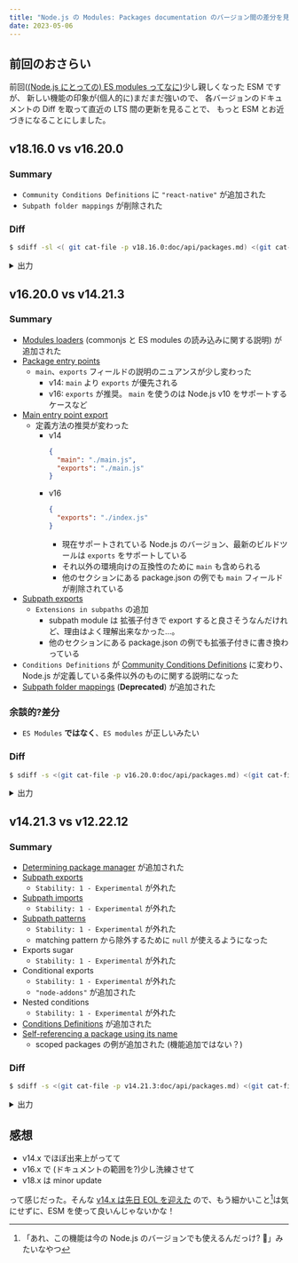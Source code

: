 ```yaml
---
title: "Node.js の Modules: Packages documentation のバージョン間の差分を見てみた"
date: 2023-05-06
---
```


## 前回のおさらい

前回([(Node.js にとっての) ES modules ってなに](./ecmascript-modules-for-nodejs))少し親しくなった ESM ですが、
新しい機能の印象が(個人的に)まだまだ強いので、
各バージョンのドキュメントの Diff を取って直近の LTS 間の更新を見ることで、
もっと ESM とお近づきになることにしました。

## v18.16.0 vs v16.20.0

### Summary

- `Community Conditions Definitions` に `"react-native"` が追加された
- `Subpath folder mappings` が削除された

### Diff

```bash
$ sdiff -sl <( git cat-file -p v18.16.0:doc/api/packages.md) <(git cat-file -p v16.20.0:doc/api/packages.md)
```

<details>
<summary>出力</summary>

````bash
* `"react-native"` - will be matched by the React Native fram <
  platforms). _To target React Native for Web, `"browser"` sh <
  before this condition._                                     <
                                                              > ### Subpath folder mappings
                                                              >
                                                              > <!-- YAML
                                                              > changes:
                                                              >   - version: v16.0.0
                                                              >     pr-url: https://github.com/nodejs/node/pull/37215
                                                              >     description: Runtime deprecation.
                                                              >   - version: v15.1.0
                                                              >     pr-url: https://github.com/nodejs/node/pull/35747
                                                              >     description: Runtime deprecation for self-referencing imp
                                                              >   - version:
                                                              >     - v14.13.0
                                                              >     - v12.20.0
                                                              >     pr-url: https://github.com/nodejs/node/pull/34718
                                                              >     description: Documentation-only deprecation.
                                                              > -->
                                                              >
                                                              > > Stability: 0 - Deprecated: Use subpath patterns instead.
                                                              >
                                                              > Before subpath patterns were supported, a trailing `"/"` suff
                                                              > support folder mappings:
                                                              >
                                                              > ```json
                                                              > {
                                                              >   "exports": {
                                                              >     "./features/": "./features/"
                                                              >   }
                                                              > }
                                                              > ```
                                                              >
                                                              > _This feature will be removed in a future release._
                                                              >
                                                              > Instead, use direct [subpath patterns][]:
                                                              >
                                                              > ```json
                                                              > {
                                                              >   "exports": {
                                                              >     "./features/*": "./features/*.js"
                                                              >   }
                                                              > }
                                                              > ```
                                                              >
                                                              > The benefit of patterns over folder exports is that packages
                                                              > imported by consumers without subpath file extensions being n
                                                              >
     state,                                                   |      state
added:                                                        | added: v16.9.0
  - v16.9.0                                                   <
  - v14.19.0                                                  <
used when working on the current project. It can be set to an | used when working on the current project. It can set to any o
same package manager versions without having to install anyth | same package manager versions without having to install anyth
                                                              > [subpath patterns]: #subpath-patterns
22:19:23 kotori@[~/workspace/oss/node][tags/v12.22.9]
(;'8')?! < $ sdiff -s <( git cat-file -p v18.16.0:doc/api/packages.md) <(git cat-file -p v16.20.0:doc/api/packages.md)
* `"react-native"` - will be matched by the React Native fram <
  platforms). _To target React Native for Web, `"browser"` sh <
  before this condition._                                     <
                                                              > ### Subpath folder mappings
                                                              >
                                                              > <!-- YAML
                                                              > changes:
                                                              >   - version: v16.0.0
                                                              >     pr-url: https://github.com/nodejs/node/pull/37215
                                                              >     description: Runtime deprecation.
                                                              >   - version: v15.1.0
                                                              >     pr-url: https://github.com/nodejs/node/pull/35747
                                                              >     description: Runtime deprecation for self-referencing imp
                                                              >   - version:
                                                              >     - v14.13.0
                                                              >     - v12.20.0
                                                              >     pr-url: https://github.com/nodejs/node/pull/34718
                                                              >     description: Documentation-only deprecation.
                                                              > -->
                                                              >
                                                              > > Stability: 0 - Deprecated: Use subpath patterns instead.
                                                              >
                                                              > Before subpath patterns were supported, a trailing `"/"` suff
                                                              > support folder mappings:
                                                              >
                                                              > ```json
                                                              > {
                                                              >   "exports": {
                                                              >     "./features/": "./features/"
                                                              >   }
                                                              > }
                                                              > ```
                                                              >
                                                              > _This feature will be removed in a future release._
                                                              >
                                                              > Instead, use direct [subpath patterns][]:
                                                              >
                                                              > ```json
                                                              > {
                                                              >   "exports": {
                                                              >     "./features/*": "./features/*.js"
                                                              >   }
                                                              > }
                                                              > ```
                                                              >
                                                              > The benefit of patterns over folder exports is that packages
                                                              > imported by consumers without subpath file extensions being n
                                                              >
     state,                                                   |      state
added:                                                        | added: v16.9.0
  - v16.9.0                                                   <
  - v14.19.0                                                  <
used when working on the current project. It can be set to an | used when working on the current project. It can set to any o
same package manager versions without having to install anyth | same package manager versions without having to install anyth
                                                              > [subpath patterns]: #subpath-patterns
````

</details>

## v16.20.0 vs v14.21.3

### Summary

- [Modules loaders](https://nodejs.org/dist/latest-v16.x/docs/api/packages.html#modules-loaders) (commonjs と ES modules の読み込みに関する説明) が追加された
- [Package entry points](https://nodejs.org/dist/latest-v16.x/docs/api/packages.html#package-entry-points)
  - `main`、`exports` フィールドの説明のニュアンスが少し変わった
    - v14: `main` より `exports` が優先される
    - v16: `exports` が推奨。 `main` を使うのは Node.js v10 をサポートするケースなど
- [Main entry point export](https://nodejs.org/dist/latest-v16.x/docs/api/packages.html#main-entry-point-export)
  - 定義方法の推奨が変わった
    - v14
      ```json
      {
        "main": "./main.js",
        "exports": "./main.js"
      }
      ```
    - v16
      ```json
      {
        "exports": "./index.js"
      }
      ```
      - 現在サポートされている Node.js のバージョン、最新のビルドツールは `exports` をサポートしている
      - それ以外の環境向けの互換性のために `main` も含められる
      - 他のセクションにある package.json の例でも `main` フィールドが削除されている
- [Subpath exports](https://nodejs.org/dist/latest-v16.x/docs/api/packages.html#subpath-exports)
  - `Extensions in subpaths` の追加
    - subpath module は 拡張子付きで export すると良さそうなんだけれど、理由はよく理解出来なかった...。
    - 他のセクションにある package.json の例でも拡張子付きに書き換わっている
- `Conditions Definitions` が [Community Conditions Definitions](https://nodejs.org/dist/latest-v16.x/docs/api/packages.html#community-conditions-definitions) に変わり、Node.js が定義している条件以外のものに関する説明になった
- [Subpath folder mappings](https://nodejs.org/dist/latest-v16.x/docs/api/packages.html#subpath-folder-mappings) (**Deprecated**) が追加された

### 余談的?差分

- `ES Modules` **ではなく**、`ES modules` が正しいみたい

### Diff

```bash
$ sdiff -s <(git cat-file -p v16.20.0:doc/api/packages.md) <(git cat-file -p v14.21.3:doc/api/packages.md)
```

<details>
<summary>出力</summary>

````bash
                                                              <
                                                              <
    - v12.20.0                                                <
    - v12.17.0                                                <
    pr-url: https://github.com/nodejs/node/pull/29866         <
    description: Unflag conditional exports.                  <
  - version:                                                  <
    - v13.7.0                                                 <
    description: Remove the `--experimental-conditional-expor |     description: Unflag conditional exports.
initial input, or when referenced by `import` statements or ` | initial input, or when referenced by `import` statements with
expressions:                                                  <
* Files with an `.mjs` extension.                             | * Files ending in `.mjs`.
* Files with a `.js` extension when the nearest parent `packa | * Files ending in `.js` when the nearest parent `package.json
  contains a top-level [`"type"`][] field with a value of `"m |   top-level [`"type"`][] field with a value of `"module"`.
or when referenced by `import` statements, `import()` express | or when referenced by `import` statements within ES module co
`require()` expressions:                                      <
* Files with a `.cjs` extension.                              | * Files ending in `.cjs`.
* Files with a `.js` extension when the nearest parent `packa | * Files ending in `.js` when the nearest parent `package.json
  contains a top-level field [`"type"`][] with a value of `"c |   top-level field [`"type"`][] with a value of `"commonjs"`.
### Modules loaders                                           <
                                                              <
Node.js has two systems for resolving a specifier and loading <
                                                              <
There is the CommonJS module loader:                          <
                                                              <
* It is fully synchronous.                                    <
* It is responsible for handling `require()` calls.           <
* It is monkey patchable.                                     <
* It supports [folders as modules][].                         <
* When resolving a specifier, if no exact match is found, it  <
  extensions (`.js`, `.json`, and finally `.node`) and then a <
  [folders as modules][].                                     <
* It treats `.json` as JSON text files.                       <
* `.node` files are interpreted as compiled addon modules loa <
  `process.dlopen()`.                                         <
* It treats all files that lack `.json` or `.node` extensions <
  text files.                                                 <
* It cannot be used to load ECMAScript modules (although it i <
  [load ECMASCript modules from CommonJS modules][]). When us <
  JavaScript text file that is not an ECMAScript module, it l <
  CommonJS module.                                            <
                                                              <
There is the ECMAScript module loader:                        <
                                                              <
* It is asynchronous.                                         <
* It is responsible for handling `import` statements and `imp <
* It is not monkey patchable, can be customized using [loader <
* It does not support folders as modules, directory indexes ( <
  `'./startup/index.js'`) must be fully specified.            <
* It does no extension searching. A file extension must be pr <
  when the specifier is a relative or absolute file URL.      <
* It can load JSON modules, but an import assertion is requir <
* It accepts only `.js`, `.mjs`, and `.cjs` extensions for Ja <
  files.                                                      <
* It can be used to load JavaScript CommonJS modules. Such mo <
  are passed through the `cjs-module-lexer` to try to identif <
  which are available if they can be determined through stati <
  Imported CommonJS modules have their URLs converted to abso <
  paths and are then loaded via the CommonJS module loader.   <
                                                              <
                                                              <
node --input-type=module --eval "import { sep } from 'node:pa | node --input-type=module --eval "import { sep } from 'path';
echo "import { sep } from 'node:path'; console.log(sep);" | n | echo "import { sep } from 'path'; console.log(sep);" | node -
In a package's `package.json` file, two fields can define ent | In a package’s `package.json` file, two fields can define e
package: [`"main"`][] and [`"exports"`][]. Both fields apply  | package: [`"main"`][] and [`"exports"`][]. The [`"main"`][] f
and CommonJS module entry points.                             | in all versions of Node.js, but its capabilities are limited:
                                                              > the main entry point of the package.
The [`"main"`][] field is supported in all versions of Node.j | The [`"exports"`][] field provides an alternative to [`"main"
capabilities are limited: it only defines the main entry poin | package main entry point can be defined while also encapsulat
                                                              > **preventing any other entry points besides those defined in
                                                              > This encapsulation allows module authors to define a public i
                                                              > their package.
The [`"exports"`][] provides a modern alternative to [`"main" | If both [`"exports"`][] and [`"main"`][] are defined, the [`"
multiple entry points to be defined, conditional entry resolu | takes precedence over [`"main"`][]. [`"exports"`][] are not s
between environments, and **preventing any other entry points | modules or CommonJS; [`"main"`][] is overridden by [`"exports
defined in [`"exports"`][]**. This encapsulation allows modul | exists. As such [`"main"`][] cannot be used as a fallback for
clearly define the public interface for their package.        | can be used as a fallback for legacy versions of Node.js that
                                                              > [`"exports"`][] field.
For new packages targeting the currently supported versions o <
[`"exports"`][] field is recommended. For packages supporting <
below, the [`"main"`][] field is required. If both [`"exports <
[`"main"`][] are defined, the [`"exports"`][] field takes pre <
[`"main"`][] in supported versions of Node.js.                <
                                                              <
both CommonJS and ES modules in a single package please consu | both CommonJS and ES Modules in a single package please consu
Existing packages introducing the [`"exports"`][] field will  | **Warning**: Introducing the [`"exports"`][] field prevents c
of the package from using any entry points that are not defin | package from using any entry points that are not defined, inc
entry points so that the package's public API is well-defined | entry points so that the package’s public API is well-defin
a project that previously exported `main`, `lib`,             | a project that previous exported `main`, `lib`,
  "name": "my-package",                                       |   "name": "my-mod",
    "./feature/index": "./feature/index.js",                  <
Alternatively a project could choose to export entire folders | Alternatively a project could choose to export entire folders
without extensioned subpaths using export patterns:           <
  "name": "my-package",                                       |   "name": "my-mod",
    "./lib/*.js": "./lib/*.js",                               <
    "./feature/*.js": "./feature/*.js",                       <
With the above providing backwards-compatibility for any mino | As a last resort, package encapsulation can be disabled entir
a future major change for the package can then properly restr | export for the root of the package `"./*": "./*"`. This expos
to only the specific feature exports exposed:                 | in the package at the cost of disabling the encapsulation and
                                                              > benefits this provides. As the ES Module loader in Node.js en
                                                              > [the full specifier path][], exporting the root rather than b
                                                              > about entry is less expressive than either of the prior examp
                                                              > is encapsulation lost but module consumers are unable to
                                                              > `import feature from 'my-mod/feature'` as they need to provid
                                                              > path `import feature from 'my-mod/feature/index.js`.
```json                                                       <
{                                                             <
  "name": "my-package",                                       <
  "exports": {                                                <
    ".": "./lib/index.js",                                    <
    "./feature/*.js": "./feature/*.js",                       <
    "./feature/internal/*": null                              <
  }                                                           <
}                                                             <
```                                                           <
                                                              <
When writing a new package, it is recommended to use the [`"e | To set the main entry point for a package, it is advisable to
                                                              > [`"exports"`][] and [`"main"`][] in the package’s [`package
  "exports": "./index.js"                                     |   "main": "./main.js",
                                                              >   "exports": "./main.js"
All currently supported versions of Node.js and modern build  <
`"exports"` field. For projects using an older version of Nod <
build tool, compatibility can be achieved by including the `" <
alongside `"exports"` pointing to the same module:            <
                                                              <
```json                                                       <
{                                                             <
  "main": "./index.js",                                       <
  "exports": "./index.js"                                     <
}                                                             <
```                                                           <
                                                              <
                                                              <
                                                              >   "main": "./main.js",
    ".": "./index.js",                                        |     ".": "./main.js",
    "./submodule.js": "./src/submodule.js"                    |     "./submodule": "./src/submodule.js"
import submodule from 'es-module-package/submodule.js';       | import submodule from 'es-module-package/submodule';
#### Extensions in subpaths                                   <
                                                              <
Package authors should provide either extensioned (`import 'p <
extensionless (`import 'pkg/subpath'`) subpaths in their expo <
that there is only one subpath for each exported module so th <
import the same consistent specifier, keeping the package con <
consumers and simplifying package subpath completions.        <
                                                              <
Traditionally, packages tended to use the extensionless style <
benefits of readability and of masking the true path of the f <
package.                                                      <
                                                              <
With [import maps][] now providing a standard for package res <
and other JavaScript runtimes, using the extensionless style  <
bloated import map definitions. Explicit file extensions can  <
enabling the import map to utilize a [packages folder mapping <
subpaths where possible instead of a separate map entry per p <
export. This also mirrors the requirement of using [the full  <
in relative and absolute import specifiers.                   <
                                                              <
### Exports sugar                                             <
                                                              <
<!-- YAML                                                     <
added: v12.11.0                                               <
-->                                                           <
                                                              <
If the `"."` export is the only export, the [`"exports"`][] f <
for this case being the direct [`"exports"`][] field value.   <
                                                              <
```json                                                       <
{                                                             <
  "exports": {                                                <
    ".": "./index.js"                                         <
  }                                                           <
}                                                             <
```                                                           <
                                                              <
can be written:                                               <
                                                              <
```json                                                       <
{                                                             <
  "exports": "./index.js"                                     <
}                                                             <
```                                                           <
                                                              <
                                                              <
In addition to the [`"exports"`][] field, there is a package  | In addition to the [`"exports"`][] field, it is possible to d
to create private mappings that only apply to import specifie | package import maps that only apply to import specifiers from
package itself.                                               | itself.
Entries in the `"imports"` field must always start with `#` t | Entries in the imports field must always start with `#` to en
disambiguated from external package specifiers.               | disambiguated from package specifiers.
The resolution rules for the imports field are otherwise anal | The resolution rules for the imports field are otherwise
exports field.                                                | analogous to the exports field.
                                                              <
changes:                                                      <
  - version:                                                  <
    - v16.10.0                                                <
    - v14.19.0                                                <
    pr-url: https://github.com/nodejs/node/pull/40041         <
    description: Support pattern trailers in "imports" field. <
  - version:                                                  <
    - v16.9.0                                                 <
    - v14.19.0                                                <
    pr-url: https://github.com/nodejs/node/pull/39635         <
    description: Support pattern trailers.                    <
    "./features/*.js": "./src/features/*.js"                  |     "./features/*": "./src/features/*.js"
    "#internal/*.js": "./src/internal/*.js"                   |     "#internal/*": "./src/internal/*.js"
import featureX from 'es-module-package/features/x.js';       | import featureX from 'es-module-package/features/x';
import featureY from 'es-module-package/features/y/y.js';     | import featureY from 'es-module-package/features/y/y';
import internalZ from '#internal/z.js';                       | import internalZ from '#internal/z';
This is a direct static matching and replacement without any  | This is a direct static replacement without any special handl
for file extensions. Including the `"*.js"` on both sides of  | extensions. In the previous example, `pkg/features/x.json` wo
restricts the exposed package exports to only JS files.       | `./src/features/x.json.js` in the mapping.
    "./features/*.js": "./src/features/*.js",                 |     "./features/*": "./src/features/*.js",
import featureInternal from 'es-module-package/features/priva | import featureInternal from 'es-module-package/features/priva
import featureX from 'es-module-package/features/x.js';       | import featureX from 'es-module-package/features/x';
### Conditional exports                                       | ### Exports sugar
                                                              > <!-- YAML
                                                              > added: v12.11.0
                                                              > -->
                                                              > If the `"."` export is the only export, the [`"exports"`][] f
                                                              > for this case being the direct [`"exports"`][] field value.
                                                              >
                                                              > If the `"."` export has a fallback array or string value, the
                                                              > [`"exports"`][] field can be set to this value directly.
                                                              >
                                                              > ```json
                                                              > {
                                                              >   "exports": {
                                                              >     ".": "./main.js"
                                                              >   }
                                                              > }
                                                              > ```
                                                              >
                                                              > can be written:
                                                              >
                                                              > ```json
                                                              > {
                                                              >   "exports": "./main.js"
                                                              > }
                                                              > ```
                                                              >
                                                              > ### Conditional exports
                                                              >   "main": "./main-require.cjs",
    "import": "./index-module.js",                            |     "import": "./main-module.js",
    "require": "./index-require.cjs"                          |     "require": "./main-require.cjs"
Node.js implements the following conditions, listed in order  | Node.js implements the following conditions:
specific to least specific as conditions should be defined:   <
* `"node-addons"` - similar to `"node"` and matches for any N <
  This condition can be used to provide an entry point which  <
  addons as opposed to an entry point which is more universal <
  on native addons. This condition can be disabled via the    <
  [`--no-addons` flag][].                                     <
* `"node"` - matches for any Node.js environment. Can be a Co <
  module file. _In most cases explicitly calling out the Node <
  not necessary._                                             <
  `import()`, or via any top-level import or resolve operatio |    `import()`, or via any top-level import or resolve operati
  ECMAScript module loader. Applies regardless of the module  |    ECMAScript module loader. Applies regardless of the module
  target file. _Always mutually exclusive with `"require"`._  |    target file. _Always mutually exclusive with `"require"`._
  referenced file should be loadable with `require()` althoug |    referenced file should be loadable with `require()` althou
  matches regardless of the module format of the target file. |    matches regardless of the module format of the target file
  formats include CommonJS, JSON, and native addons but not E |    formats include CommonJS, JSON, and native addons but not
  `require()` doesn't support them. _Always mutually exclusiv |    `require()` doesn't support them. _Always mutually exclusi
  `"import"`._                                                |    `"import"`._
                                                              > * `"node"` - matches for any Node.js environment. Can be a Co
                                                              >    module file. _This condition should always come after `"im
                                                              >    `"require"`._
                                                              > * `"node-addons"` - similar to `"node"` and matches for any N
                                                              >    This condition can be used to provide an entry point which
                                                              >    addons as opposed to an entry point which is more universa
                                                              >    on native addons. This condition can be disabled via the
                                                              >    [`--no-addons` flag][].
  or ES module file. _This condition should always come last. |    or ES module file. _This condition should always come last
The `"node-addons"` condition can be used to provide an entry <
uses native C++ addons. However, this condition can be disabl <
[`--no-addons` flag][]. When using `"node-addons"`, it's reco <
`"default"` as an enhancement that provides a more universal  <
using WebAssembly instead of a native addon.                  <
                                                              <
                                                              >   "main": "./main.js",
    ".": "./index.js",                                        |     ".": "./main.js",
    "./feature.js": {                                         |     "./feature": {
Defines a package where `require('pkg/feature.js')` and       | Defines a package where `require('pkg/feature')` and `import
`import 'pkg/feature.js'` could provide different implementat | could provide different implementations between Node.js and o
Node.js and other JS environments.                            | environments.
                                                              >   "main": "./main.js",
    "default": "./feature.mjs"                                |     "default": "./feature.mjs",
a nested condition does not have any mapping it will continue | a nested conditional does not have any mapping it will contin
                                                              <
node --conditions=development index.js                        | node --conditions=development main.js
### Community Conditions Definitions                          | ### Conditions Definitions
Condition strings other than the `"import"`, `"require"`, `"n | The `"import"`, `"require"`, `"node"`, `"node-addons"` and `"
`"node-addons"` and `"default"` conditions                    | conditions are defined and implemented in Node.js core,
[implemented in Node.js core](#conditional-exports) are ignor | [as specified above](#packages_conditional_exports).
Other platforms may implement other conditions and user condi | The `"node-addons"` condition can be used to provide an entry
enabled in Node.js via the [`--conditions` / `-C` flag][].    | uses native C++ addons. However, this condition can be disabl
                                                              > [`--no-addons` flag][]. When using `"node-addons"`, it's reco
                                                              > `"default"` as an enhancement that provides a more universal
                                                              > using WebAssembly instead of a native addon.
Since custom package conditions require clear definitions to  | Other condition strings are unknown to Node.js and thus ignor
usage, a list of common known package conditions and their st | Runtimes or tools other than Node.js can use them at their di
is provided below to assist with ecosystem coordination.      <
* `"types"` - can be used by typing systems to resolve the ty | These user conditions can be enabled in Node.js via the [`--c
  the given export. _This condition should always be included | flag](#packages_resolving_user_conditions).
* `"deno"` - indicates a variation for the Deno platform.     |
* `"browser"` - any web browser environment.                  | The following condition definitions are currently endorsed by
                                                              >
                                                              > * `"browser"` - any environment which implements a standard s
                                                              >    browser APIs available from JavaScript in web browsers, in
                                                              >    APIs.
  entry point, for example to provide additional debugging co |    entry point. _Must always be mutually exclusive with `"pro
  better error messages when running in a development mode. _ <
  mutually exclusive with `"production"`._                    <
  point. _Must always be mutually exclusive with `"developmen |    point. _Must always be mutually exclusive with `"developme
                                                              > The above user conditions can be enabled in Node.js via the [
                                                              > flag](#packages_resolving_user_conditions).
                                                              >
                                                              > Platform specific conditions such as `"deno"`, `"electron"`,
                                                              > may be used, but while there remain no implementation or inte
                                                              > from these platforms, the above are not explicitly endorsed b
                                                              >
                                                              <
Within a package, the values defined in the package's         | Within a package, the values defined in the package’s
`package.json` [`"exports"`][] field can be referenced via th | `package.json` [`"exports"`][] field can be referenced via th
    ".": "./index.mjs",                                       |     ".": "./main.mjs",
    "./foo.js": "./foo.js"                                    |     "./foo": "./foo.js"
import { something } from 'a-package'; // Imports "something" | import { something } from 'a-package'; // Imports "something"
const { something } = require('a-package/foo.js'); // Loads f | const { something } = require('a-package/foo'); // Loads from
### Subpath folder mappings                                   <
                                                              <
<!-- YAML                                                     <
changes:                                                      <
  - version: v16.0.0                                          <
    pr-url: https://github.com/nodejs/node/pull/37215         <
    description: Runtime deprecation.                         <
  - version: v15.1.0                                          <
    pr-url: https://github.com/nodejs/node/pull/35747         <
    description: Runtime deprecation for self-referencing imp <
  - version:                                                  <
    - v14.13.0                                                <
    - v12.20.0                                                <
    pr-url: https://github.com/nodejs/node/pull/34718         <
    description: Documentation-only deprecation.              <
-->                                                           <
                                                              <
> Stability: 0 - Deprecated: Use subpath patterns instead.    <
                                                              <
Before subpath patterns were supported, a trailing `"/"` suff <
support folder mappings:                                      <
                                                              <
```json                                                       <
{                                                             <
  "exports": {                                                <
    "./features/": "./features/"                              <
  }                                                           <
}                                                             <
```                                                           <
                                                              <
_This feature will be removed in a future release._           <
                                                              <
Instead, use direct [subpath patterns][]:                     <
                                                              <
```json                                                       <
{                                                             <
  "exports": {                                                <
    "./features/*": "./features/*.js"                         <
  }                                                           <
}                                                             <
```                                                           <
                                                              <
The benefit of patterns over folder exports is that packages  <
imported by consumers without subpath file extensions being n <
                                                              <
2. The package is usable in both current Node.js and older ve | 1. The package is usable in both current Node.js and older ve
3. The package main entry point, e.g. `'pkg'` can be used by  | 1. The package main entry point, e.g. `'pkg'` can be used by
4. The package provides named exports, e.g. `import { name }  | 1. The package provides named exports, e.g. `import { name }
5. The package is potentially usable in other ES module envir | 1. The package is potentially usable in other ES module envir
6. The hazards described in the previous section are avoided  | 1. The hazards described in the previous section are avoided
                                                              >   "main": "./index.cjs",
See [Enabling](esm.md#enabling).                              | See [Enabling](esm.md#esm_enabling).
                                                              <
  underlying CommonJS files, it doesn't matter if `utilities- |   underlying CommonJS files, it doesn’t matter if `utilitie
but doesn't affect the ES module version (for example, becaus | but doesn’t affect the ES module version (for example, beca
                                                              >   "main": "./index.cjs",
                                                              >   "main": "./index.cjs",
the package's management of state is carefully isolated (or t | the package’s management of state is carefully isolated (or
user's application code could `import` the ES module version  | user’s application code could `import` the ES module versio
Aside from writing a stateless package (if JavaScript's `Math | Aside from writing a stateless package (if JavaScript’s `Ma
some ways to isolate state so that it's shared between the po | some ways to isolate state so that it’s shared between the
1. If possible, contain all state within an instantiated obje | 1. If possible, contain all state within an instantiated obje
   ```js                                                      |     ```js
   import Date from 'date';                                   |     import Date from 'date';
   const someDate = new Date();                               |     const someDate = new Date();
   // someDate contains state; Date does not                  |     // someDate contains state; Date does not
   ```                                                        |     ```
   The `new` keyword isn't required; a package's function can |    The `new` keyword isn’t required; a package’s function
2. Isolate the state in one or more CommonJS files that are s | 1. Isolate the state in one or more CommonJS files that are s
   ```cjs                                                     |     ```cjs
   // ./node_modules/pkg/index.cjs                            |     // ./node_modules/pkg/index.cjs
   const state = require('./state.cjs');                      |     const state = require('./state.cjs');
   module.exports.state = state;                              |     module.exports.state = state;
   ```                                                        |     ```
   ```js                                                      |     ```js
   // ./node_modules/pkg/index.mjs                            |     // ./node_modules/pkg/index.mjs
   import state from './state.cjs';                           |     import state from './state.cjs';
   export {                                                   |     export {
     state                                                    |       state
   };                                                         |     };
   ```                                                        |     ```
Any plugins that attach to the package's singleton would need | Any plugins that attach to the package’s singleton would ne
                                                              <
                                                              >   "main": "./index.cjs",
as [npm](https://docs.npmjs.com/cli/v8/configuring-npm/packag | as [npm](https://docs.npmjs.com/creating-a-package-json-file)
                                                              <
The `"name"` field defines your package's name. Publishing to | The `"name"` field defines your package’s name. Publishing
                                                              <
  "main": "./index.js"                                        |   "main": "./main.js"
The `"main"` field defines the entry point of a package when  | The `"main"` field defines the script that is used when the [
via a `node_modules` lookup.  Its value is a path.            | is loaded via `require()`](modules.md#modules_folders_as_modu
                                                              > is a path.
When a package has an [`"exports"`][] field, this will take p <
`"main"` field when importing the package by name.            <
                                                              <
It also defines the script that is used when the [package dir <
via `require()`](modules.md#folders-as-modules).              <
                                                              <
// This resolves to ./path/to/directory/index.js.             | require('./path/to/directory'); // This resolves to ./path/to
require('./path/to/directory');                               <
### `"packageManager"`                                        | When a package has an [`"exports"`][] field, this will take p
                                                              > `"main"` field when importing the package by name.
                                                              > ### `"packageManager"`
added: v16.9.0                                                | added: v14.19.0
                                                              <
when searching in the current folder, that folder's parent, a | when searching in the current folder, that folder’s parent,
until a node\_modules folder or the volume root is reached.   | until a node_modules folder or the volume root is reached.
                                                              <
    - v12.17.0                                                <
    pr-url: https://github.com/nodejs/node/pull/29866         <
    description: Unflag conditional exports.                  <
  - version:                                                  <
    - v13.7.0                                                 <
    description: Remove the `--experimental-conditional-expor |     description: Remove the `--experimental-conditional-expor
* Type: {Object} | {string} | {string\[]}                     | * Type: {Object} | {string} | {string[]}
                                                              <
Package imports permit mapping to external packages.          | Import maps permit mapping to external packages.
[Conditional exports]: #conditional-exports                   | [Conditional exports]: #packages_conditional_exports
[`"exports"`]: #exports                                       | [`"exports"`]: #packages_exports
[`"imports"`]: #imports                                       | [`"imports"`]: #packages_imports
[`"main"`]: #main                                             | [`"main"`]: #packages_main
[`"name"`]: #name                                             | [`"name"`]: #packages_name
[`"packageManager"`]: #packagemanager                         | [`"packageManager"`]: #packages_packagemanager
[`"type"`]: #type                                             | [`"type"`]: #packages_type
[`--conditions` / `-C` flag]: #resolving-user-conditions      | [`--no-addons` flag]: cli.md#cli_no_addons
[`--no-addons` flag]: cli.md#--no-addons                      | [`ERR_PACKAGE_PATH_NOT_EXPORTED`]: errors.md#errors_err_packa
[`ERR_PACKAGE_PATH_NOT_EXPORTED`]: errors.md#err_package_path <
[`package.json`]: #nodejs-packagejson-field-definitions       | [`package.json`]: #packages_node_js_package_json_field_defini
[entry points]: #package-entry-points                         | [entry points]: #packages_package_entry_points
[folders as modules]: modules.md#folders-as-modules           | [self-reference]: #packages_self_referencing_a_package_using_
[import maps]: https://github.com/WICG/import-maps            | [subpath exports]: #packages_subpath_exports
[load ECMASCript modules from CommonJS modules]: modules.md#t | [subpath imports]: #packages_subpath_imports
[loader hooks]: esm.md#loaders                                | [supported package managers]: corepack.md#corepack_supported_
[packages folder mapping]: https://github.com/WICG/import-map | [the dual CommonJS/ES module packages section]: #packages_dua
[self-reference]: #self-referencing-a-package-using-its-name  | [the full specifier path]: esm.md#esm_mandatory_file_extensio
[subpath exports]: #subpath-exports                           <
[subpath imports]: #subpath-imports                           <
[subpath patterns]: #subpath-patterns                         <
[supported package managers]: corepack.md#supported-package-m <
[the dual CommonJS/ES module packages section]: #dual-commonj <
[the full specifier path]: esm.md#mandatory-file-extensions   <
````

</details>

## v14.21.3 vs v12.22.12

### Summary

- [Determining package manager](https://nodejs.org/dist/latest-v14.x/docs/api/packages.html#packages_determining_package_manager) が追加された
- [Subpath exports](https://nodejs.org/dist/latest-v14.x/docs/api/packages.html#packages_subpath_exports)
  - `Stability: 1 - Experimental` が外れた
- [Subpath imports](https://nodejs.org/dist/latest-v14.x/docs/api/packages.html#packages_subpath_imports)
  - `Stability: 1 - Experimental` が外れた
- [Subpath patterns](https://nodejs.org/dist/latest-v14.x/docs/api/packages.html#packages_subpath_imports)
  - `Stability: 1 - Experimental` が外れた
  - matching pattern から除外するために `null` が使えるようになった
- Exports sugar
  - `Stability: 1 - Experimental` が外れた
- Conditional exports
  - `Stability: 1 - Experimental` が外れた
  - `"node-addons"` が追加された
- Nested conditions
  - `Stability: 1 - Experimental` が外れた
- [Conditions Definitions](https://nodejs.org/dist/latest-v14.x/docs/api/packages.html#packages_conditions_definitions) が追加された
- [Self-referencing a package using its name](https://nodejs.org/dist/latest-v14.x/docs/api/packages.html#packages_self_referencing_a_package_using_its_name)
  - scoped packages の例が追加された (機能追加ではない？)

### Diff

```bash
$ sdiff -s <(git cat-file -p v14.21.3:doc/api/packages.md) <(git cat-file -p v12.22.12:doc/api/packages.md)
```

<details>
<summary>出力</summary>

````bash
  - version:                                                  |   - version: v12.20.0
    - v14.13.0                                                <
  - version:                                                  |   - version: v12.19.0
    - v14.6.0                                                 <
    - v12.19.0                                                <
    - v13.7.0                                                 <
    - v13.6.0                                                 <
<!-- YAML                                                     <
added: v12.0.0                                                <
-->                                                           <
## Determining package manager                                <
                                                              <
> Stability: 1 - Experimental                                 <
                                                              <
While all Node.js projects are expected to be installable by  <
managers once published, their development teams are often re <
specific package manager. To make this process easier, Node.j <
tool called [Corepack][] that aims to make all package manage <
available in your environment - provided you have Node.js ins <
                                                              <
By default Corepack won't enforce any specific package manage <
the generic "Last Known Good" versions associated with each N <
but you can improve this experience by setting the [`"package <
in your project's `package.json`.                             <
                                                              <
<!-- YAML                                                     <
added: v12.7.0                                                <
-->                                                           <
                                                              > > Stability: 1 - Experimental
                                                              >
<!-- YAML                                                     <
added:                                                        <
  - v14.6.0                                                   <
  - v12.19.0                                                  <
-->                                                           <
                                                              > > Stability: 1 - Experimental
                                                              >
<!-- YAML                                                     <
added:                                                        <
  - v14.13.0                                                  <
  - v12.20.0                                                  <
-->                                                           <
                                                              > > Stability: 1 - Experimental
                                                              >
**`*` maps expose nested subpaths as it is a string replaceme | The left hand matching pattern must always end in `*`. All in
only.**                                                       | the right hand side will then be replaced with this value, in
                                                              > contains any `/` separators.
All instances of `*` on the right hand side will then be repl <
value, including if it contains any `/` separators.           <
                                                              <
To exclude private subfolders from patterns, `null` targets c <
                                                              <
```json                                                       <
// ./node_modules/es-module-package/package.json              <
{                                                             <
  "exports": {                                                <
    "./features/*": "./src/features/*.js",                    <
    "./features/private-internal/*": null                     <
  }                                                           <
}                                                             <
```                                                           <
                                                              <
```js                                                         <
import featureInternal from 'es-module-package/features/priva <
// Throws: ERR_PACKAGE_PATH_NOT_EXPORTED                      <
                                                              <
import featureX from 'es-module-package/features/x';          <
// Loads ./node_modules/es-module-package/src/features/x.js   <
```                                                           <
                                                              <
<!-- YAML                                                     <
added: v12.11.0                                               <
-->                                                           <
                                                              > > Stability: 1 - Experimental
                                                              >
<!-- YAML                                                     <
added:                                                        <
  - v13.2.0                                                   <
  - v12.16.0                                                  <
changes:                                                      <
  - version:                                                  <
    - v13.7.0                                                 <
    - v12.16.0                                                <
    pr-url: https://github.com/nodejs/node/pull/31001         <
    description: Unflag conditional exports.                  <
-->                                                           <
                                                              > > Stability: 1 - Experimental
                                                              >
Node.js implements the following conditions:                  | Node.js supports the following conditions out of the box:
* `"node-addons"` - similar to `"node"` and matches for any N <
   This condition can be used to provide an entry point which <
   addons as opposed to an entry point which is more universa <
   on native addons. This condition can be disabled via the   <
   [`--no-addons` flag][].                                    <
                                                              > Other conditions such as `"browser"`, `"electron"`, `"deno"`,
                                                              > etc., are unknown to Node.js, and thus ignored. Runtimes or t
                                                              > Node.js can use them at their discretion. Further restriction
                                                              > guidance on condition names might occur in the future.
                                                              >
                                                              > > Stability: 1 - Experimental
                                                              >
<!-- YAML                                                     <
added:                                                        <
  - v14.9.0                                                   <
  - v12.19.0                                                  <
-->                                                           <
exports, while resolving the existing `"node"`, `"node-addons | exports, while resolving the existing `"node"`, `"default"`,
`"import"`, and `"require"` conditions as appropriate.        | `"require"` conditions as appropriate.
### Conditions Definitions                                    <
                                                              <
The `"import"`, `"require"`, `"node"`, `"node-addons"` and `" <
conditions are defined and implemented in Node.js core,       <
[as specified above](#packages_conditional_exports).          <
                                                              <
The `"node-addons"` condition can be used to provide an entry <
uses native C++ addons. However, this condition can be disabl <
[`--no-addons` flag][]. When using `"node-addons"`, it's reco <
`"default"` as an enhancement that provides a more universal  <
using WebAssembly instead of a native addon.                  <
                                                              <
Other condition strings are unknown to Node.js and thus ignor <
Runtimes or tools other than Node.js can use them at their di <
                                                              <
These user conditions can be enabled in Node.js via the [`--c <
flag](#packages_resolving_user_conditions).                   <
                                                              <
The following condition definitions are currently endorsed by <
                                                              <
* `"browser"` - any environment which implements a standard s <
   browser APIs available from JavaScript in web browsers, in <
   APIs.                                                      <
* `"development"` - can be used to define a development-only  <
   entry point. _Must always be mutually exclusive with `"pro <
* `"production"` - can be used to define a production environ <
   point. _Must always be mutually exclusive with `"developme <
                                                              <
The above user conditions can be enabled in Node.js via the [ <
flag](#packages_resolving_user_conditions).                   <
                                                              <
Platform specific conditions such as `"deno"`, `"electron"`,  <
may be used, but while there remain no implementation or inte <
from these platforms, the above are not explicitly endorsed b <
                                                              <
New conditions definitions may be added to this list by creat <
to the [Node.js documentation for this section][]. The requir <
a new condition definition here are that:                     <
                                                              <
* The definition should be clear and unambiguous for all impl <
* The use case for why the condition is needed should be clea <
* There should exist sufficient existing implementation usage <
* The condition name should not conflict with another conditi <
  condition in wide usage.                                    <
* The listing of the condition definition should provide a co <
  benefit to the ecosystem that wouldn't otherwise be possibl <
  this would not necessarily be the case for company-specific <
  application-specific conditions.                            <
                                                              <
The above definitions may be moved to a dedicated conditions  <
course.                                                       <
                                                              <
<!-- YAML                                                     <
added:                                                        <
  - v13.1.0                                                   <
  - v12.16.0                                                  <
changes:                                                      <
  - version:                                                  <
    - v13.6.0                                                 <
    - v12.16.0                                                <
    pr-url: https://github.com/nodejs/node/pull/31002         <
    description: Unflag self-referencing a package using its  <
-->                                                           <
```cjs                                                        | ```js
Finally, self-referencing also works with scoped packages. Fo <
code will also work:                                          <
                                                              <
```json                                                       <
// package.json                                               <
{                                                             <
  "name": "@my/package",                                      <
  "exports": "./index.js"                                     <
}                                                             <
```                                                           <
                                                              <
```cjs                                                        <
// ./index.js                                                 <
module.exports = 42;                                          <
```                                                           <
                                                              <
```cjs                                                        <
// ./other.js                                                 <
console.log(require('@my/package'));                          <
```                                                           <
                                                              <
```console                                                    <
$ node other.js                                               <
42                                                            <
```                                                           <
                                                              <
See [Enabling](esm.md#esm_enabling).                          | See [Enabling](#esm_enabling).
```cjs                                                        | ```js
    ```cjs                                                    |     ```js
* [`"main"`][] - The default module when loading the package, <
  specified, and in versions of Node.js prior to the introduc <
* [`"packageManager"`][] - The package manager recommended wh <
  the package. Leveraged by the [Corepack][] shims.           <
                                                              > * [`"main"`][] - The default module when loading the package,
                                                              >   specified, and in versions of Node.js prior to the introduc
  - v13.1.0                                                   <
    - v13.6.0                                                 <
### `"main"`                                                  <
<!-- YAML                                                     <
added: v0.4.0                                                 <
-->                                                           <
                                                              <
* Type: {string}                                              <
                                                              <
```json                                                       <
{                                                             <
  "main": "./main.js"                                         <
}                                                             <
```                                                           <
                                                              <
The `"main"` field defines the script that is used when the [ <
is loaded via `require()`](modules.md#modules_folders_as_modu <
is a path.                                                    <
                                                              <
```cjs                                                        <
require('./path/to/directory'); // This resolves to ./path/to <
```                                                           <
                                                              <
When a package has an [`"exports"`][] field, this will take p <
`"main"` field when importing the package by name.            <
                                                              <
### `"packageManager"`                                        <
<!-- YAML                                                     <
added: v14.19.0                                               <
-->                                                           <
                                                              <
> Stability: 1 - Experimental                                 <
                                                              <
* Type: {string}                                              <
                                                              <
```json                                                       <
{                                                             <
  "packageManager": "<package manager name>@<version>"        <
}                                                             <
```                                                           <
                                                              <
The `"packageManager"` field defines which package manager is <
used when working on the current project. It can set to any o <
[supported package managers][], and will ensure that your tea <
same package manager versions without having to install anyth <
Node.js.                                                      <
                                                              <
This field is currently experimental and needs to be opted-in <
[Corepack][] page for details about the procedure.            <
                                                              <
    - v13.2.0                                                 <
    - v14.13.0                                                <
    - v12.20.0                                                <
    pr-url: https://github.com/nodejs/node/pull/34718         <
    description: Add support for `"exports"` patterns.        <
  - version:                                                  <
    - v13.7.0                                                 <
    pr-url: https://github.com/nodejs/node/pull/31008         |     pr-url: https://github.com/nodejs/node/pull/29978
    description: Implement logical conditional exports orderi |     description: Implement conditional exports.
    - v13.7.0                                                 <
    - v13.2.0                                                 <
    pr-url: https://github.com/nodejs/node/pull/29978         |     pr-url: https://github.com/nodejs/node/pull/31008
    description: Implement conditional exports.               |     description: Implement logical conditional exports orderi
                                                              >   - version:
                                                              >     - v12.20.0
                                                              >     pr-url: https://github.com/nodejs/node/pull/34718
                                                              >     description: Add support for `"exports"` patterns.
                                                              > ### `"main"`
                                                              > <!-- YAML
                                                              > added: v0.4.0
                                                              > -->
                                                              >
                                                              > * Type: {string}
                                                              >
                                                              > ```json
                                                              > {
                                                              >   "main": "./main.js"
                                                              > }
                                                              > ```
                                                              >
                                                              > The `"main"` field defines the script that is used when the [
                                                              > is loaded via `require()`](modules.html#modules_folders_as_mo
                                                              > is interpreted as a path.
                                                              >
                                                              > ```js
                                                              > require('./path/to/directory'); // This resolves to ./path/to
                                                              > ```
                                                              >
                                                              > When a package has an [`"exports"`][] field, this will take p
                                                              > `"main"` field when importing the package by name.
                                                              >
added:                                                        | added: v12.19.0
 - v14.6.0                                                    <
 - v12.19.0                                                   <
                                                              > > Stability: 1 - Experimental
                                                              >
[CommonJS]: modules.md                                        <
[Corepack]: corepack.md                                       | [CommonJS]: modules.html
[ES module]: esm.md                                           | [`ERR_PACKAGE_PATH_NOT_EXPORTED`]: errors.html#errors_err_pac
[ES modules]: esm.md                                          | [ES modules]: esm.html
[Node.js documentation for this section]: https://github.com/ | [ES module]: esm.html
                                                              > [`esm`]: https://github.com/standard-things/esm#readme
[`"imports"`]: #packages_imports                              <
[`"packageManager"`]: #packages_packagemanager                | [`"imports"`]: #packages_imports
[`--no-addons` flag]: cli.md#cli_no_addons                    <
[`ERR_PACKAGE_PATH_NOT_EXPORTED`]: errors.md#errors_err_packa <
[`esm`]: https://github.com/standard-things/esm#readme        <
[`package.json`]: #packages_node_js_package_json_field_defini <
                                                              > [`package.json`]: #packages_node_js_package_json_field_defini
[supported package managers]: corepack.md#corepack_supported_ <
[the dual CommonJS/ES module packages section]: #packages_dua <
                                                              > [the dual CommonJS/ES module packages section]: #packages_dua
````

</details>

## 感想

- v14.x でほぼ出来上がってて
- v16.x で (ドキュメントの範囲を?)少し洗練させて
- v18.x は minor update

って感じだった。そんな [v14.x は先日 EOL を迎えた](https://github.com/nodejs/Release) ので、もう細かいこと[^1]は気にせずに、ESM を使って良いんじゃないかな！

[^1]: 「あれ、この機能は今の Node.js のバージョンでも使えるんだっけ? 🤔」みたいなやつ
